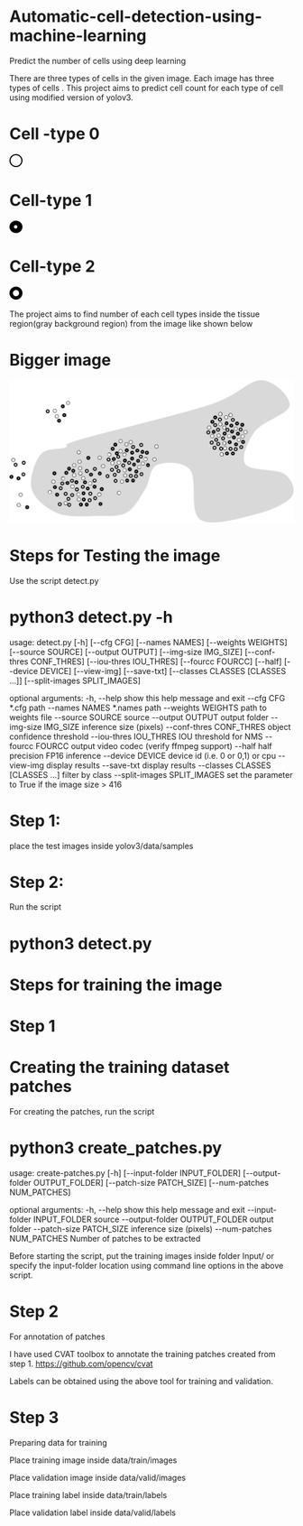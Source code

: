 # Automatic-cell-detection-using-machine-learning
Predict the number of cells using deep learning

There are three types of cells in the given image. Each image has three types of cells . This project aims to predict cell count for each type of cell using modified version of yolov3.

# Cell -type 0
![Class-0](https://github.com/VenkateshSatagopan/Automatic-cell-detection-using-machine-learning/blob/master/cell-types/cell_type_0.png)


# Cell-type 1
![Class-1](https://github.com/VenkateshSatagopan/Automatic-cell-detection-using-machine-learning/blob/master/cell-types/cell_type_1.png)

# Cell-type 2
![Class-0](https://github.com/VenkateshSatagopan/Automatic-cell-detection-using-machine-learning/blob/master/cell-types/cell_type_2.png)


The project aims to find number of each cell types inside the tissue region(gray background region) from the image like shown below
# Bigger image
![Bigger-image](https://github.com/VenkateshSatagopan/Automatic-cell-detection-using-machine-learning/blob/master/cell-types/black_bubbles_1.png)



# Steps for Testing the image

Use the script detect.py

# python3 detect.py -h
usage: detect.py [-h] [--cfg CFG] [--names NAMES] [--weights WEIGHTS]
                 [--source SOURCE] [--output OUTPUT] [--img-size IMG_SIZE]
                 [--conf-thres CONF_THRES] [--iou-thres IOU_THRES]
                 [--fourcc FOURCC] [--half] [--device DEVICE] [--view-img]
                 [--save-txt] [--classes CLASSES [CLASSES ...]]
                 [--split-images SPLIT_IMAGES]

optional arguments:
  -h, --help            show this help message and exit
  --cfg CFG             *.cfg path
  --names NAMES         *.names path
  --weights WEIGHTS     path to weights file
  --source SOURCE       source
  --output OUTPUT       output folder
  --img-size IMG_SIZE   inference size (pixels)
  --conf-thres CONF_THRES
                        object confidence threshold
  --iou-thres IOU_THRES
                        IOU threshold for NMS
  --fourcc FOURCC       output video codec (verify ffmpeg support)
  --half                half precision FP16 inference
  --device DEVICE       device id (i.e. 0 or 0,1) or cpu
  --view-img            display results
  --save-txt            display results
  --classes CLASSES [CLASSES ...]
                        filter by class
  --split-images SPLIT_IMAGES
                        set the parameter to True if the image size > 416



# Step 1:
place the test images inside yolov3/data/samples
# Step 2:
Run the script 
# python3 detect.py

# Steps for training the image

# Step 1
# Creating the training dataset patches
For creating the patches, run the script
# python3 create_patches.py

usage: create-patches.py [-h] [--input-folder INPUT_FOLDER]
                         [--output-folder OUTPUT_FOLDER]
                         [--patch-size PATCH_SIZE] [--num-patches NUM_PATCHES]

optional arguments:
  -h, --help            show this help message and exit
  --input-folder INPUT_FOLDER
                        source
  --output-folder OUTPUT_FOLDER
                        output folder
  --patch-size PATCH_SIZE
                        inference size (pixels)
  --num-patches NUM_PATCHES
                        Number of patches to be extracted
                        
                        

Before starting the script, put the training images inside folder Input/ or specify the input-folder location using command line options in the above script.

# Step 2

For annotation of patches

I have used CVAT toolbox to annotate the training patches created from step 1.
https://github.com/opencv/cvat

Labels can be obtained using the above tool for training and validation.

# Step 3

Preparing data for training 

Place training image inside data/train/images

Place validation image inside data/valid/images

Place training label inside data/train/labels

Place validation label inside data/valid/labels

                        
                        
  




